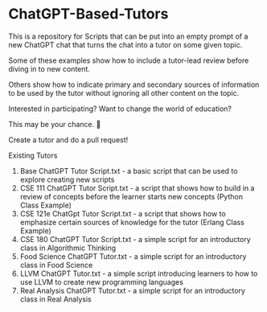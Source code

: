 # ChatGPT-Based-Tutors
This is a repository for Scripts that can be put into an empty prompt of a new ChatGPT chat that turns the chat into a tutor on some given topic.

Some of these examples show how to include a tutor-lead review before diving in to new content.

Others show how to indicate primary and secondary sources of information to be used by the tutor without ignoring all other content on the topic.

Interested in participating? Want to change the world of education? 

This may be your chance. :slightly_smiling_face:

Create a tutor and do a pull request! 

Existing Tutors

1. Base ChatGPT Tutor Script.txt - a basic script that can be used to explore creating new scripts
2. CSE 111 ChatGPT Tutor Script.txt - a script that shows how to build in a review of concepts before the learner starts new concepts (Python Class Example)
3. CSE 121e ChatGpt Tutor Script.txt - a script that shows how to emphasize certain sources of knowledge for the tutor (Erlang Class Example)
4. CSE 180 ChatGPT Tutor Script.txt - a simple script for an introductory class in Algorithmic Thinking
5. Food Science ChatGPT Tutor.txt - a simple script for an introductory class in Food Science
6. LLVM ChatGPT Tutor.txt - a simple script introducing learners to how to use LLVM to create new programming languages
7. Real Analysis ChatGPT Tutor.txt - a simple script for an introductory class in Real Analysis






